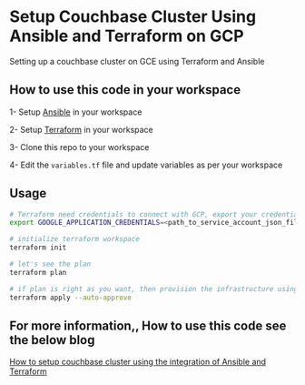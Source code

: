 # Setup Couchbase Cluster Using Ansible and Terraform on GCP

Setting up a couchbase cluster on GCE using Terraform and Ansible

## How to use this code in your workspace
1- Setup [Ansible](https://docs.ansible.com/ansible/latest/installation_guide/intro_installation.html) in your workspace 

2- Setup [Terraform](https://www.terraform.io/downloads) in your workspace 

3- Clone this repo to your workspace 

4- Edit the `variables.tf` file and update variables as per your workspace 


## Usage

```bash
# Terraform need credentials to connect with GCP, export your credentials
export GOOGLE_APPLICATION_CREDENTIALS=<path_to_service_account_json_file>

# initialize terraform workspace 
terraform init

# let's see the plan 
terraform plan

# if plan is right as you want, then provision the infrastructure using
terraform apply --auto-approve
```


## For more information,, How to use this code see the below blog 

[How to setup couchbase cluster using the integration of Ansible and Terraform](https://blog.thecloudside.com/tutorial-setup-a-couchbase-cluster-on-gcp-using-terraform-and-ansible-4a52c9cd4bee)
